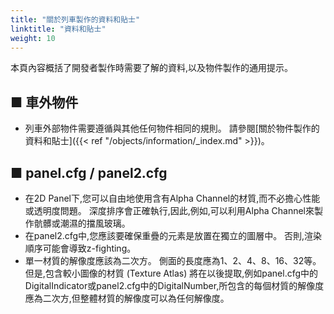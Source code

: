 ```yaml
---
title: "關於列車製作的資料和貼士"
linktitle: "資料和貼士"
weight: 10
---
```

本頁內容概括了開發者製作時需要了解的資料,以及物件製作的通用提示。

## ■ 車外物件

- 列車外部物件需要遵循與其他任何物件相同的規則。 請參閱[關於物件製作的資料和貼士]({{< ref "/objects/information/_index.md" >}})。



## ■ panel.cfg / panel2.cfg

- 在2D Panel下,您可以自由地使用含有Alpha Channel的材質,而不必擔心性能或透明度問題。 深度排序會正確執行,因此,例如,可以利用Alpha Channel來製作骯髒或潮濕的擋風玻璃。
- 在panel2.cfg中,您應該要確保重疊的元素是放置在獨立的圖層中。 否則,渲染順序可能會導致z-fighting。
- 單一材質的解像度應該為二次方。 側面的長度應為1、2、4、8、16、32等。但是,包含較小圖像的材質 (Texture Atlas) 將在以後提取,例如panel.cfg中的DigitalIndicator或panel2.cfg中的DigitalNumber,所包含的每個材質的解像度應為二次方,但整體材質的解像度可以為任何解像度。